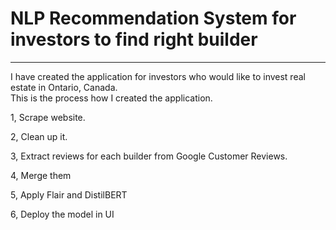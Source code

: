 # NLP Recommendation System for investors to find right builder
----------------------------------------------------------------

I have created the application for investors who would like to invest real estate in Ontario, Canada.  
This is the process how I created the application.

1, Scrape website.

2, Clean up it.

3, Extract reviews for each builder from Google Customer Reviews.

4, Merge them

5, Apply Flair and DistilBERT

6, Deploy the model in UI
